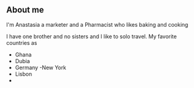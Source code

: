 ## About me 

I'm Anastasia a marketer and a Pharmacist who likes baking and cooking 

I have one brother and no sisters and I like to solo travel. My favorite countries as

- Ghana
- Dubia
- Germany
-New York
- Lisbon
- 
